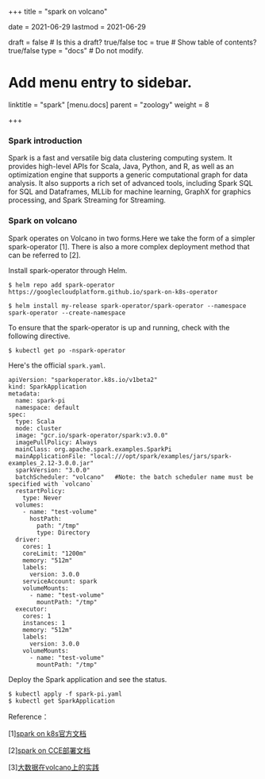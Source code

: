+++
title =  "spark on volcano"

date = 2021-06-29
lastmod = 2021-06-29

draft = false  # Is this a draft? true/false
toc = true  # Show table of contents? true/false
type = "docs"  # Do not modify.

# Add menu entry to sidebar.
linktitle = "spark"
[menu.docs]
  parent = "zoology"
  weight = 8

+++



### Spark introduction

Spark is a fast and versatile big data clustering computing system. It provides high-level APIs for Scala, Java, Python, and R, as well as an optimization engine that supports a generic computational graph for data analysis. It also supports a rich set of advanced tools, including Spark SQL for SQL and Dataframes, MLLib for machine learning, GraphX for graphics processing, and Spark Streaming for Streaming.

### Spark on volcano

Spark operates on Volcano in two forms.Here we take the form of a simpler spark-operator [1]. There is also a more complex deployment method that can be referred to [2].

Install spark-operator through Helm.

```
$ helm repo add spark-operator https://googlecloudplatform.github.io/spark-on-k8s-operator

$ helm install my-release spark-operator/spark-operator --namespace spark-operator --create-namespace
```

To ensure that the spark-operator is up and running, check with the following directive.

```
$ kubectl get po -nspark-operator
```

Here's the official `spark.yaml`.

```
apiVersion: "sparkoperator.k8s.io/v1beta2"
kind: SparkApplication
metadata:
  name: spark-pi
  namespace: default
spec:
  type: Scala
  mode: cluster
  image: "gcr.io/spark-operator/spark:v3.0.0"
  imagePullPolicy: Always
  mainClass: org.apache.spark.examples.SparkPi
  mainApplicationFile: "local:///opt/spark/examples/jars/spark-examples_2.12-3.0.0.jar"
  sparkVersion: "3.0.0"
  batchScheduler: "volcano"   #Note: the batch scheduler name must be specified with `volcano`
  restartPolicy:
    type: Never
  volumes:
    - name: "test-volume"
      hostPath:
        path: "/tmp"
        type: Directory
  driver:
    cores: 1
    coreLimit: "1200m"
    memory: "512m"        
    labels:
      version: 3.0.0
    serviceAccount: spark
    volumeMounts:
      - name: "test-volume"
        mountPath: "/tmp"
  executor:
    cores: 1
    instances: 1
    memory: "512m"    
    labels:
      version: 3.0.0
    volumeMounts:
      - name: "test-volume"
        mountPath: "/tmp"
```

Deploy the Spark application and see the status.

```
$ kubectl apply -f spark-pi.yaml
$ kubectl get SparkApplication
```



Reference：

[1][spark on k8s官方文档](https://github.com/GoogleCloudPlatform/spark-on-k8s-operator/blob/master/docs/quick-start-guide.md)

[2][spark on CCE部署文档](https://support.huaweicloud.com/bestpractice-cce/cce_bestpractice_0131.html)

[3][大数据在volcano上的实践](http://live.vhall.com/357806873)

